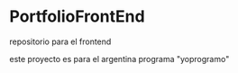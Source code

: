 # PortfolioFrontEnd
repositorio para el frontend

este proyecto es para el argentina programa "yoprogramo"
